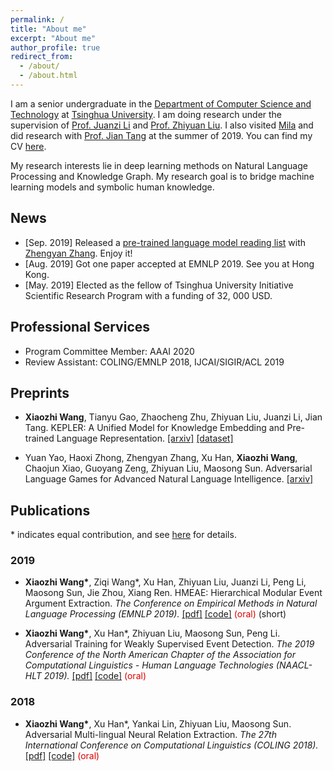 ```yaml
---
permalink: /
title: "About me"
excerpt: "About me"
author_profile: true
redirect_from: 
  - /about/
  - /about.html
---
```


I am a senior undergraduate in the [Department of Computer Science and Technology](http://www.cs.tsinghua.edu.cn/) at [Tsinghua University](https://www.tsinghua.edu.cn/publish/thu2018en/index.html). I am doing research under the supervision of [Prof. Juanzi Li](http://keg.cs.tsinghua.edu.cn/persons/ljz/) and [Prof. Zhiyuan Liu](http://nlp.csai.tsinghua.edu.cn/~lzy/). I also visited [Mila](https://mila.quebec/) and did research with [Prof. Jian Tang](https://jian-tang.com/) at the summer of 2019. You can find my CV [here](/cv/).

My research interests lie in deep learning methods on Natural Language Processing and Knowledge Graph. My research goal is to bridge machine learning models and symbolic human knowledge.

## News
* [Sep. 2019] Released a [pre-trained language model reading list](https://github.com/thunlp/PLMpapers) with [Zhengyan Zhang](https://github.com/zzy14). Enjoy it!
* [Aug. 2019] Got one paper accepted at EMNLP 2019. See you at Hong Kong.
* [May. 2019] Elected as the fellow of Tsinghua University Initiative Scientific Research Program with a funding of 32, 000 USD.

## Professional Services

* Program Committee Member: AAAI 2020
* Review Assistant: COLING/EMNLP 2018, IJCAI/SIGIR/ACL 2019

## Preprints

* <strong>Xiaozhi Wang</strong>, Tianyu Gao, Zhaocheng Zhu, Zhiyuan Liu, Juanzi Li, Jian Tang. KEPLER: A Unified Model for Knowledge Embedding and Pre-trained Language Representation. [[arxiv]](https://arxiv.org/abs/1911.06136) [[dataset]](https://graphvite.io/docs/latest/benchmark)

* Yuan Yao, Haoxi Zhong, Zhengyan Zhang, Xu Han, <strong>Xiaozhi Wang</strong>, Chaojun Xiao, Guoyang Zeng, Zhiyuan Liu, Maosong Sun. Adversarial Language Games for Advanced Natural Language Intelligence. [[arxiv]](https://arxiv.org/abs/1911.01622)

## Publications

\* indicates equal contribution, and see [here](/publications) for details.
### 2019
* <strong>Xiaozhi Wang\*</strong>, Ziqi Wang\*, Xu Han, Zhiyuan Liu, Juanzi Li, Peng Li, Maosong Sun, Jie Zhou, Xiang Ren. HMEAE: Hierarchical Modular Event Argument Extraction. <i>The Conference on Empirical Methods in Natural Language Processing (EMNLP 2019).</i> [[pdf]](/files/EMNLP19-HMEAE/HMEAE.pdf) [[code]](https://github.com/thunlp/HMEAE) <font color="#dd0000">(oral)</font> (short)

* <strong>Xiaozhi Wang\*</strong>, Xu Han\*, Zhiyuan Liu, Maosong Sun, Peng Li. Adversarial Training for Weakly Supervised Event Detection. <i>The 2019 Conference of the North American Chapter of the Association for Computational Linguistics - Human Language Technologies (NAACL-HLT 2019).</i> [[pdf]](/files/NAACL19-AdvED/AdvED.pdf) [[code]](https://github.com/thunlp/Adv-ED) <font color="#dd0000">(oral)</font>

### 2018

* <strong>Xiaozhi Wang\*</strong>, Xu Han\*, Yankai Lin, Zhiyuan Liu, Maosong Sun. Adversarial Multi-lingual Neural Relation Extraction. <i>The 27th International Conference on Computational Linguistics (COLING 2018).</i> [[pdf]](/files/COLING18-AMNRE/AMNRE.pdf) [[code]](https://github.com/thunlp/AMNRE) <font color="#dd0000">(oral)</font>
